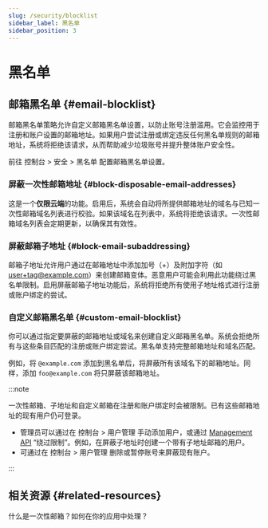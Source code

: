 ```yaml
---
slug: /security/blocklist
sidebar_label: 黑名单
sidebar_position: 3
---
```


# 黑名单

## 邮箱黑名单 {#email-blocklist}

邮箱黑名单策略允许自定义邮箱黑名单设置，以防止账号注册滥用。它会监控用于注册和账户设置的邮箱地址。如果用户尝试注册或绑定违反任何黑名单规则的邮箱地址，系统将拒绝该请求，从而帮助减少垃圾账号并提升整体账户安全性。

前往 <CloudLink to="/security/blocklist">控制台 > 安全 > 黑名单</CloudLink> 配置邮箱黑名单设置。

### 屏蔽一次性邮箱地址 {#block-disposable-email-addresses}

这是一个**仅限云端**的功能。启用后，系统会自动将所提供邮箱地址的域名与已知一次性邮箱域名列表进行校验。如果该域名在列表中，系统将拒绝该请求。一次性邮箱域名列表会定期更新，以确保其有效性。

### 屏蔽邮箱子地址 {#block-email-subaddressing}

邮箱子地址允许用户通过在邮箱地址中添加加号（+）及附加字符（如 user+tag@example.com）来创建邮箱变体。恶意用户可能会利用此功能绕过黑名单限制。启用屏蔽邮箱子地址功能后，系统将拒绝所有使用子地址格式进行注册或账户绑定的尝试。

### 自定义邮箱黑名单 {#custom-email-blocklist}

你可以通过指定要屏蔽的邮箱地址或域名来创建自定义邮箱黑名单。系统会拒绝所有与这些条目匹配的注册或账户绑定尝试。黑名单支持完整邮箱地址和域名匹配。

例如，将 `@example.com` 添加到黑名单后，将屏蔽所有该域名下的邮箱地址。同样，添加 `foo@example.com` 将只屏蔽该邮箱地址。

:::note

一次性邮箱、子地址和自定义邮箱在注册和账户绑定时会被限制。已有这些邮箱地址的现有用户仍可登录。

- 管理员可以通过在 <CloudLink to="/users">控制台 > 用户管理</CloudLink> 手动添加用户，或通过 [Management API](https://openapi.logto.io/operation/operation-createuser) “绕过限制”。例如，在屏蔽子地址时创建一个带有子地址邮箱的用户。
- 可通过在 <CloudLink to="/users">控制台 > 用户管理</CloudLink> 删除或暂停账号来屏蔽现有账户。

:::

## 相关资源 {#related-resources}

<Url href="https://blog.logto.io/disposable-email">什么是一次性邮箱？如何在你的应用中处理？</Url>
